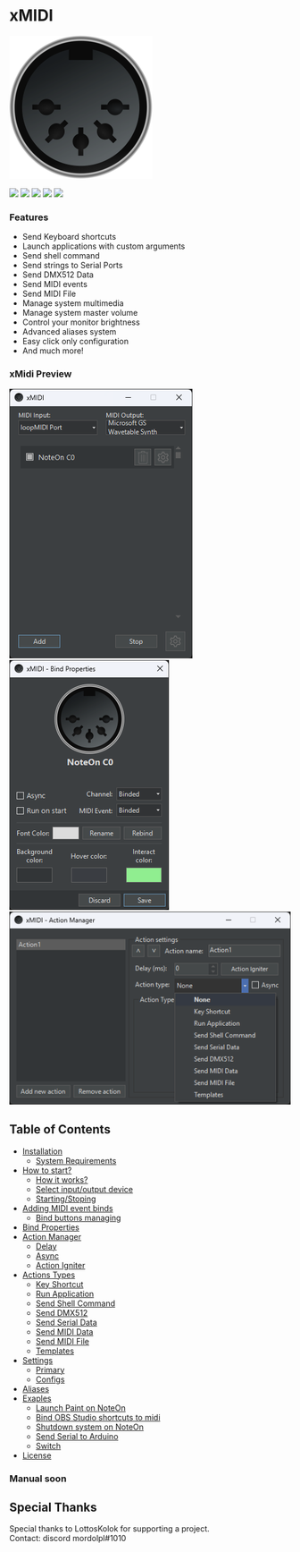 # **xMIDI**

<img src="https://github.com/mordolpl/xMIDI/blob/master/xMidi/Resources/xMidi.png" width="256"/><br/>

![](https://img.shields.io/github/stars/mordolpl/xMIDI?style=flat-square) ![](https://img.shields.io/github/downloads/mordolpl/xMIDI/total?style=flat-square) ![](https://img.shields.io/github/v/tag/mordolpl/xMIDI?style=flat-square) ![](https://img.shields.io/github/v/release/mordolpl/xMIDI?color=green&style=flat-square) ![](https://img.shields.io/github/issues/mordolpl/xMIDI?color=yellow&style=flat-square)

### Features

- Send Keyboard shortcuts
- Launch applications with custom arguments
- Send shell command
- Send strings to Serial Ports
- Send DMX512 Data
- Send MIDI events
- Send MIDI File
- Manage system multimedia
- Manage system master volume
- Control your monitor brightness
- Advanced aliases system
- Easy click only configuration
- And much more!

### xMidi Preview

<img src="https://github.com/mordolpl/xMIDI/blob/master/img/MainFormContent.png">
<img src="https://github.com/mordolpl/xMIDI/blob/master/img/BindPropartiesForm.png"/>
<img src="https://github.com/mordolpl/xMIDI/blob/master/img/ActionManagerList.png"/>

## Table of Contents

- [ Installation ](#instalation)
    + [ System Requirements ](#system-requirements)
- [ How to start? ](#how-to-start)
    + [ How it works? ](#how-it-works)
    + [ Select input/output device ](#select-inputoutput-device)
    + [ Starting/Stoping ](#startingstoping)
- [ Adding MIDI event binds ](#adding-midi-event-binds)
    + [ Bind buttons managing ](#bind-buttons-managing)
- [ Bind Properties ](#bind-properties)
- [ Action Manager ](#action-manager)
    + [ Delay ](#delay)
    + [ Async ](#async)
    + [ Action Igniter ](#action-igniter)
- [ Actions Types ](#action-types)
    + [ Key Shortcut ](#key)
    + [ Run Application ](#run)
    + [ Send Shell Command ](#shell)
    + [ Send DMX512 ](#dmx512)
    + [ Send Serial Data ](#serial)
    + [ Send MIDI Data ](#mididata)
    + [ Send MIDI File ](#midifile)
    + [ Templates ](#templates)
- [ Settings ](#settings)
    + [ Primary ](#primary)
    + [ Configs ](#configs)
- [ Aliases ](#aliases)
- [ Exaples ](#examples)
    + [ Launch Paint on NoteOn ](#launch-paint-on-noteon)
    + [ Bind OBS Studio shortcuts to midi ](#obs)
    + [ Shutdown system on NoteOn ](#shutdown-system-on-noteon)
    + [ Send Serial to Arduino ](#send-serial-to-arduino)
    + [ Switch ](#switch)
- [ License ](#license)

### Manual soon

## Special Thanks

Special thanks to LottosKolok for supporting a project.</br>
Contact: discord mordolpl#1010
